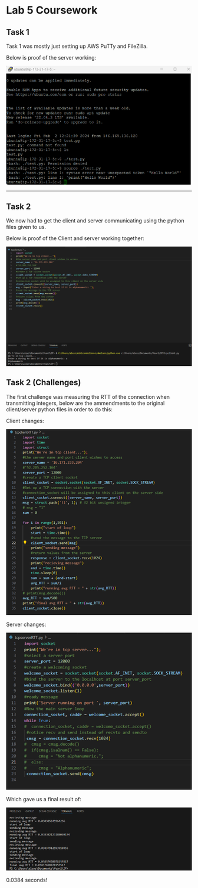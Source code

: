 # Lab 5 Coursework #

## Task 1 ## 

Task 1 was mostly just setting up AWS PuTTy and FileZilla.

Below is proof of the server working:

![helloworld](task1/helloworldtest.png)

---
## Task 2 ##

We now had to get the client and server communicating using the python files given to us.

Below is proof of the Client and server working together:

![cswork](task2/clientworking.png)


## Task 2 (Challenges) ##

The first challenge was measuring the RTT of the connection when transmitting integers, below are the ammendments to the original client/server python files in order to do this:

Client changes:

![RTTclient](task2/RTTclientcode.png)

Server changes:

![RTTserver](task2/RTTservercode.png)

Which gave us a final result of:

![RTTresult](task2/RTTresult.png)

0.0384 seconds!